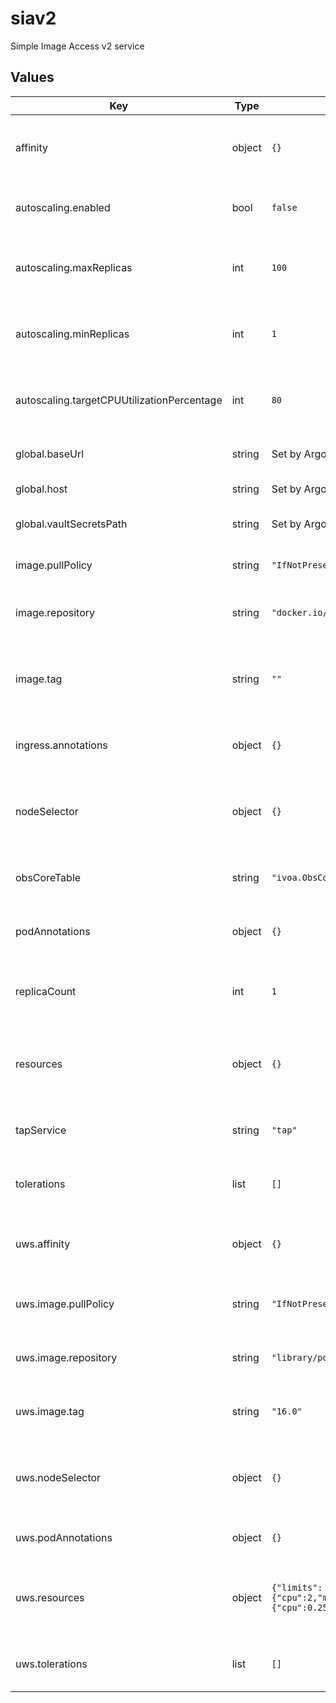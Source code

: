# siav2

Simple Image Access v2 service

## Values

| Key | Type | Default | Description |
|-----|------|---------|-------------|
| affinity | object | `{}` | Affinity rules for the siav2 deployment pod |
| autoscaling.enabled | bool | `false` | Enable autoscaling of siav2 deployment |
| autoscaling.maxReplicas | int | `100` | Maximum number of siav2 deployment pods |
| autoscaling.minReplicas | int | `1` | Minimum number of siav2 deployment pods |
| autoscaling.targetCPUUtilizationPercentage | int | `80` | Target CPU utilization of siav2 deployment pods |
| global.baseUrl | string | Set by Argo CD | Base URL for the environment |
| global.host | string | Set by Argo CD | Host name for ingress |
| global.vaultSecretsPath | string | Set by Argo CD | Base path for Vault secrets |
| image.pullPolicy | string | `"IfNotPresent"` | Pull policy for the siav2 image |
| image.repository | string | `"docker.io/cbanek/siav2"` | Image to use in the siav2 deployment |
| image.tag | string | `""` | Overrides the image tag whose default is the chart appVersion. |
| ingress.annotations | object | `{}` | Additional annotations for the ingress rule |
| nodeSelector | object | `{}` | Node selection rules for the siav2 deployment pod |
| obsCoreTable | string | `"ivoa.ObsCore"` | ObsCore table on the TAP service to query |
| podAnnotations | object | `{}` | Annotations for the siav2 deployment pod |
| replicaCount | int | `1` | Number of web deployment pods to start |
| resources | object | `{}` | Resource limits and requests for the siav2 deployment pod |
| tapService | string | `"tap"` | Local TAP service endpoint to query |
| tolerations | list | `[]` | Tolerations for the siav2 deployment pod |
| uws.affinity | object | `{}` | Affinity rules for the UWS database pod |
| uws.image.pullPolicy | string | `"IfNotPresent"` | Pull policy for the UWS database image |
| uws.image.repository | string | `"library/postgres"` | UWS database image to use |
| uws.image.tag | string | `"16.0"` | Tag of UWS database image to use |
| uws.nodeSelector | object | `{}` | Node selection rules for the UWS database pod |
| uws.podAnnotations | object | `{}` | Annotations for the UWS databse pod |
| uws.resources | object | `{"limits":{"cpu":2,"memory":"4Gi"},"requests":{"cpu":0.25,"memory":"1Gi"}}` | Resource limits and requests for the UWS database pod |
| uws.tolerations | list | `[]` | Tolerations for the UWS database pod |
